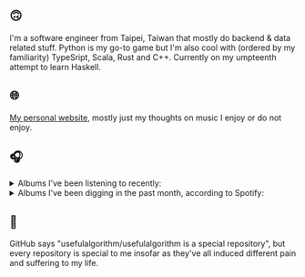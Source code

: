 ## 🙃

I'm a software engineer from Taipei, Taiwan that mostly do backend & data related stuff. Python is my go-to game but I'm also cool with (ordered by my familiarity) TypeSript, Scala, Rust and C++. Currently on my umpteenth attempt to learn Haskell.

## 🌐

[My personal website](https://usefulalgorithm.github.io/), mostly just my thoughts on music I enjoy or do not enjoy.

## 🎧

<details>
<summary>Albums I've been listening to recently:</summary>

- _New Harmony_, by Frail
- _Orange Barrel Action_, by Theo Parrish
- _Only Good Dreams for Me_, by Zaumne
- _Nothing Sticks_, by Pictoria Vark
- _Decide Which Way The Eyes Are Looking_, by Lina Tullgren

</details>

<details>
<summary>Albums I've been digging in the past month, according to Spotify:</summary>

- _Genuine Dexterity_, by Kenny Segal, K-The-I???
- _Only Good Dreams for Me_, by Zaumne
- _第八作品集『無題』_, by downy
- _如果每天都可以 happy happy 誰想要sad:＊- 合作的秘密_, by 陳嫺靜
- _End of the Middle_, by Richard Dawson
- _Decide Which Way The Eyes Are Looking_, by Lina Tullgren
- _Goyard Ibn Said_, by Ghais Guevara
- _Halo On The Inside_, by Circuit des Yeux
- _Cowards_, by Squid
- _This Is the Album of a Band Called Adebisi Shank_, by Adebisi Shank

</details>

## 💬

GitHub says "usefulalgorithm/usefulalgorithm is a special repository", but every repository is special to me insofar as they've all induced different pain and suffering to my life.